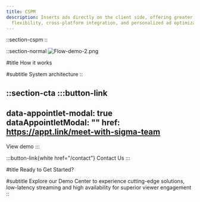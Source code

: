 ```yaml
---
title: CSPM
description: Inserts ads directly on the client side, offering greater
  flexibility, cross-platform integration, and personalized ad optimization.
---
```


::section-cspm
::

::section-normal
![Flow-demo-2.png](/demo/diagram-2.png)

#title
How it works

#subtitle
System architecture
::

::section-cta
  :::button-link
  ---
  data-appointlet-modal: true
  dataAppointletModal: ""
  href: https://appt.link/meet-with-sigma-team
  ---
  View demo
  :::

  :::button-link{white href="/contact"}
  Contact Us
  :::

#title
Ready to Get Started?

#subtitle
Explore our Demo Center to experience cutting-edge solutions, low-latency streaming and high availability for superior viewer engagement
::
